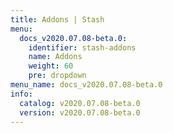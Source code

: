 ```yaml
---
title: Addons | Stash
menu:
  docs_v2020.07.08-beta.0:
    identifier: stash-addons
    name: Addons
    weight: 60
    pre: dropdown
menu_name: docs_v2020.07.08-beta.0
info:
  catalog: v2020.07.08-beta.0
  version: v2020.07.08-beta.0
---
```


